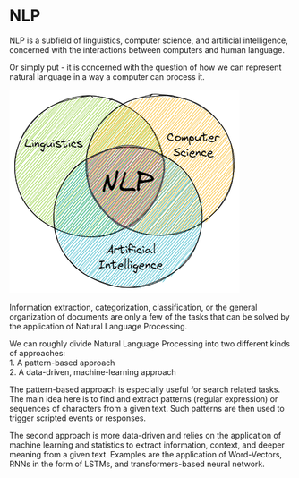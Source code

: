 # NLP

NLP is a subfield of linguistics, computer science, and artificial intelligence, concerned with the interactions between computers and human language.

Or simply put - it is concerned with the question of how we can represent natural language in a way a computer can process it.

![Alt text](./images/nlp.png)

Information extraction, categorization, classification, or the general organization of documents are only a few of the tasks that can be solved by the application of Natural Language Processing.

We can roughly divide Natural Language Processing into two different kinds of approaches: \
    1. A pattern-based approach \
    2. A data-driven, machine-learning approach

The pattern-based approach is especially useful for search related tasks. The main idea here is to find and extract patterns (regular expression) or sequences of characters from a given text. Such patterns are then used to trigger scripted events or responses.

The second approach is more data-driven and relies on the application of machine learning and statistics to extract information, context, and deeper meaning from a given text. Examples are the application of Word-Vectors, RNNs in the form of LSTMs, and transformers-based neural network.
